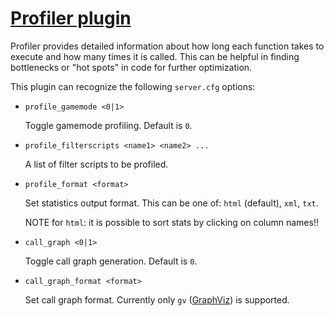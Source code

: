 [Profiler plugin][github]
=========================

Profiler provides detailed information about how long each function takes to execute and how many times
it is called. This can be helpful in finding bottlenecks or "hot spots" in code for further optimization.

This plugin can recognize the following `server.cfg` options:

*	`profile_gamemode <0|1>`

	Toggle gamemode profiling. Default is `0`.

*	`profile_filterscripts <name1> <name2> ...`

	A list of filter scripts to be profiled.

*	`profile_format <format>`

	Set statistics output format. This can be one of: `html` (default), `xml`, `txt`.

	NOTE for `html`: it is possible to sort stats by clicking on column names!!

*	`call_graph <0|1>`

	Toggle call graph generation. Default is `0`.

*	`call_graph_format <format>`

	Set call graph format. Currently only `gv` ([GraphViz](http://www.graphviz.org)) is supported.

[github]: https://github.com/Zeex/samp-plugin-profiler